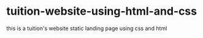 # tuition-website-using-html-and-css
this is a tuition's website static landing page using css and html

